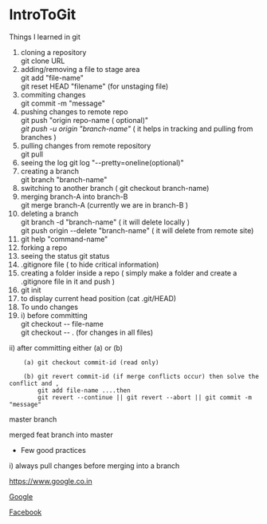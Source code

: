 # IntroToGit

<p>Things I learned in git </p>

1. cloning a repository   <br>
	git clone URL
2. adding/removing a file to stage area <br>
	git add "file-name"
   <br>git reset HEAD "filename"  (for unstaging file)
3. commiting changes <br>
	git commit -m "message"  
4. pushing changes to remote repo <br>
	git push "origin repo-name ( optional)" 
	<br>*git push -u origin "branch-name"* ( it helps in tracking and pulling from branches )
5. pulling changes from remote repository <br>
	git pull <br>
6. seeing the log 
	git log "--pretty=oneline(optional)" <br>
7. creating a branch <br>
	git branch "branch-name"<br>
8. switching to another branch ( git checkout branch-name)
9. merging branch-A into branch-B <br>
	git merge branch-A (currently we are in branch-B )<br>
10. deleting a branch <br>
	git branch -d "branch-name" ( it will delete locally ) <br>
	git push origin --delete "branch-name" ( it will delete from remote site)
11. git help "command-name"
12. forking a repo
13. seeing the status 
	git status 
14. .gitignore file ( to hide critical information)
15. creating a folder inside a repo ( simply make a folder and create a .gitignore file in it and push )
16. git init 
17. to display current head position (cat .git/HEAD)
18. To undo changes
18. i) before committing <br>
		git checkout -- file-name <br>
		git checkout -- . (for changes in all files)
  
   ii) after committing either (a) or (b)
   		
   		(a)	git checkout commit-id (read only)
   		
   		(b)	git revert commit-id (if merge conflicts occur) then solve the conflict and ,
   			git add file-name ....then 
   			git revert --continue || git revert --abort || git commit -m "message"
<p>master branch</p>

<p>merged feat branch into master</p>

* Few good practices

i) always pull changes before merging into a branch

https://www.google.co.in

[Google](https://www.google.com)

[Facebook](https://www.facebook.com/people/Prashant-Singh/100001252526853)
